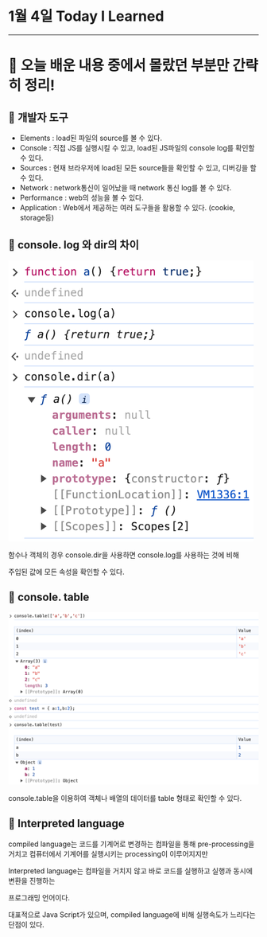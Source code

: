 # 1월 4일 Today I Learned

---

# 💯 오늘 배운 내용 중에서 몰랐던 부분만 간략히 정리!

## 🔴 개발자 도구

- Elements : load된 파일의 source를 볼 수 있다.
- Console : 직접 JS를 실행시킬 수 있고, load된 JS파일의 console log를 확인할 수 있다.
- Sources : 현재 브라우저에 load된 모든 source들을 확인할 수 있고, 디버깅을 할 수 있다.
- Network : network통신이 일어났을 때 network 통신 log를 볼 수 있다.
- Performance : web의 성능을 볼 수 있다.
- Application : Web에서 제공하는 여러 도구들을 활용할 수 있다. (cookie, storage등)

## 🔴 console. log 와 dir의 차이

![Untitled](/images/20240104.png)

함수나 객체의 경우 console.dir을 사용하면 console.log를 사용하는 것에 비해

주입된 값에 모든 속성을 확인할 수 있다.

## 🔴 console. table

![Untitled](/images/20240104%201.png)

console.table을 이용하여 객체나 배열의 데이터를 table 형태로 확인할 수 있다.

## 🔴 Interpreted language

compiled language는 코드를 기계어로 변경하는 컴파일을 통해 pre-processing을 거치고 컴퓨터에서 기계어를 실행시키는 processing이 이루어지지만

Interpreted language는 컴파일을 거치지 않고 바로 코드를 실행하고 실행과 동시에 변환을 진행하는

프로그래밍 언어이다.

대표적으로 Java Script가 있으며, compiled language에 비해 실행속도가 느리다는 단점이 있다.
